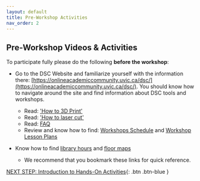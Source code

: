 ```yaml
---
layout: default
title: Pre-Workshop Activities
nav_order: 2
---
```

## Pre-Workshop Videos & Activities

To participate fully please do the following **before the workshop**:

- Go to the DSC Website and familiarize yourself with the information there: [https://onlineacademiccommunity.uvic.ca/dsc/](https://onlineacademiccommunity.uvic.ca/dsc/).  You should know how to navigate around the site and find information about DSC tools and workshops.
    - Read: ['How to 3D Print'](https://onlineacademiccommunity.uvic.ca/dsc/how-to-3d-print/)
    - Read: ['How to laser cut'](https://onlineacademiccommunity.uvic.ca/dsc/how-to-laser-cut/)
    - Read: [FAQ](https://onlineacademiccommunity.uvic.ca/dsc/faq/)
    - Review and know how to find: [Workshops Schedule](https://onlineacademiccommunity.uvic.ca/dsc/workshops/) and [Workshop Lesson Plans](https://onlineacademiccommunity.uvic.ca/dsc/workshops/lessonplans/)

- Know how to find [library hours](https://www.uvic.ca/library/locations/index.php) and [floor maps](https://www.uvic.ca/library/use/floormaps/index.php) 
    - We recommend that you bookmark these links for quick reference.

[NEXT STEP: Introduction to Hands-On Activities](activities-intro.html){: .btn .btn-blue }
